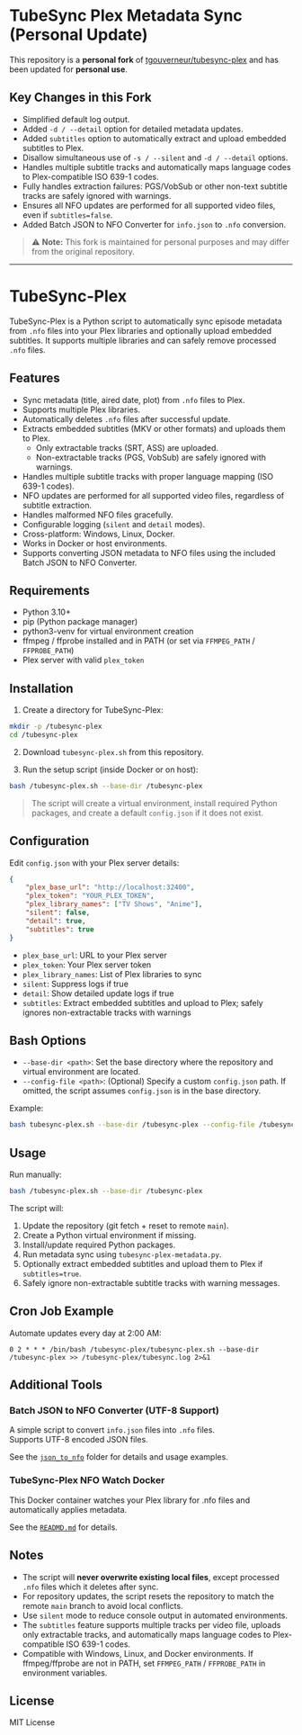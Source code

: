 # TubeSync Plex Metadata Sync (Personal Update)

This repository is a **personal fork** of [tgouverneur/tubesync-plex](https://github.com/tgouverneur/tubesync-plex) and has been updated for **personal use**.

## Key Changes in this Fork
- Simplified default log output.
- Added `-d / --detail` option for detailed metadata updates.
- Added `subtitles` option to automatically extract and upload embedded subtitles to Plex.
- Disallow simultaneous use of `-s / --silent` and `-d / --detail` options.
- Handles multiple subtitle tracks and automatically maps language codes to Plex-compatible ISO 639-1 codes.
- Fully handles extraction failures: PGS/VobSub or other non-text subtitle tracks are safely ignored with warnings.
- Ensures all NFO updates are performed for all supported video files, even if `subtitles=false`.
- Added Batch JSON to NFO Converter for `info.json` to `.nfo` conversion.

> ⚠️ **Note:** This fork is maintained for personal purposes and may differ from the original repository.

---

# TubeSync-Plex

TubeSync-Plex is a Python script to automatically sync episode metadata from `.nfo` files into your Plex libraries and optionally upload embedded subtitles. It supports multiple libraries and can safely remove processed `.nfo` files.

## Features

- Sync metadata (title, aired date, plot) from `.nfo` files to Plex.
- Supports multiple Plex libraries.
- Automatically deletes `.nfo` files after successful update.
- Extracts embedded subtitles (MKV or other formats) and uploads them to Plex.
  - Only extractable tracks (SRT, ASS) are uploaded.
  - Non-extractable tracks (PGS, VobSub) are safely ignored with warnings.
- Handles multiple subtitle tracks with proper language mapping (ISO 639-1 codes).
- NFO updates are performed for all supported video files, regardless of subtitle extraction.
- Handles malformed NFO files gracefully.
- Configurable logging (`silent` and `detail` modes).
- Cross-platform: Windows, Linux, Docker.
- Works in Docker or host environments.
- Supports converting JSON metadata to NFO files using the included Batch JSON to NFO Converter.

## Requirements

- Python 3.10+  
- pip (Python package manager)  
- python3-venv for virtual environment creation  
- ffmpeg / ffprobe installed and in PATH (or set via `FFMPEG_PATH` / `FFPROBE_PATH`)  
- Plex server with valid `plex_token`

## Installation

1. Create a directory for TubeSync-Plex:

```bash
mkdir -p /tubesync-plex
cd /tubesync-plex
```

2. Download `tubesync-plex.sh` from this repository.

3. Run the setup script (inside Docker or on host):

```bash
bash /tubesync-plex.sh --base-dir /tubesync-plex
```

> The script will create a virtual environment, install required Python packages, and create a default `config.json` if it does not exist.

## Configuration

Edit `config.json` with your Plex server details:

```json
{
    "plex_base_url": "http://localhost:32400",
    "plex_token": "YOUR_PLEX_TOKEN",
    "plex_library_names": ["TV Shows", "Anime"],
    "silent": false,
    "detail": true,
    "subtitles": true
}
```

- `plex_base_url`: URL to your Plex server  
- `plex_token`: Your Plex server token  
- `plex_library_names`: List of Plex libraries to sync  
- `silent`: Suppress logs if true  
- `detail`: Show detailed update logs if true  
- `subtitles`: Extract embedded subtitles and upload to Plex; safely ignores non-extractable tracks with warnings

## Bash Options

- `--base-dir <path>`: Set the base directory where the repository and virtual environment are located.  
- `--config-file <path>`: (Optional) Specify a custom `config.json` path. If omitted, the script assumes `config.json` is in the base directory.  

Example:

```bash
bash tubesync-plex.sh --base-dir /tubesync-plex --config-file /tubesync-plex/config.json
```

## Usage

Run manually:

```bash
bash /tubesync-plex.sh --base-dir /tubesync-plex
```

The script will:

1. Update the repository (git fetch + reset to remote `main`).  
2. Create a Python virtual environment if missing.  
3. Install/update required Python packages.  
4. Run metadata sync using `tubesync-plex-metadata.py`.  
5. Optionally extract embedded subtitles and upload them to Plex if `subtitles=true`.
6. Safely ignore non-extractable subtitle tracks with warning messages.

## Cron Job Example

Automate updates every day at 2:00 AM:

```cron
0 2 * * * /bin/bash /tubesync-plex/tubesync-plex.sh --base-dir /tubesync-plex >> /tubesync-plex/tubesync.log 2>&1
```

## Additional Tools

### Batch JSON to NFO Converter (UTF-8 Support)

A simple script to convert `info.json` files into `.nfo` files.  
Supports UTF-8 encoded JSON files.  

See the [`json_to_nfo`](https://github.com/kman0001/tubesync-plex/tree/main/json_to_nfo) folder for details and usage examples.


### TubeSync-Plex NFO Watch Docker

This Docker container watches your Plex library for .nfo files and automatically applies metadata.

See the [`READMD.md`](https://github.com/kman0001/tubesync-plex/blob/main/entrypoint/READMD.md) for details.

## Notes

- The script will **never overwrite existing local files**, except processed `.nfo` files which it deletes after sync.  
- For repository updates, the script resets the repository to match the remote `main` branch to avoid local conflicts.  
- Use `silent` mode to reduce console output in automated environments.  
- The `subtitles` feature supports multiple tracks per video file, uploads only extractable tracks, and automatically maps language codes to Plex-compatible ISO 639-1 codes.  
- Compatible with Windows, Linux, and Docker environments. If ffmpeg/ffprobe are not in PATH, set `FFMPEG_PATH` / `FFPROBE_PATH` in environment variables.

## License

MIT License
